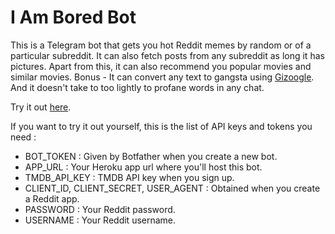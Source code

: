 # I Am Bored Bot

This is a Telegram bot that gets you hot Reddit memes by random or of a particular subreddit. It can also fetch posts from any subreddit as long it has pictures. Apart from this, it can also recommend you popular movies and similar movies. Bonus - It can convert any text to gangsta using [Gizoogle](http://www.gizoogle.net/textilizer.php). And it doesn't take to too lightly to profane words in any chat.

Try it out [here](https://t.me/i_am_bored_bot).

If you want to try it out yourself, this is the list of API keys and tokens you need :

- BOT_TOKEN : Given by Botfather when you create a new bot.
- APP_URL : Your Heroku app url where you'll host this bot.
- TMDB_API_KEY : TMDB API key when you sign up.
- CLIENT_ID, CLIENT_SECRET, USER_AGENT : Obtained when you create a Reddit app.
- PASSWORD : Your Reddit password.
- USERNAME : Your Reddit username.
